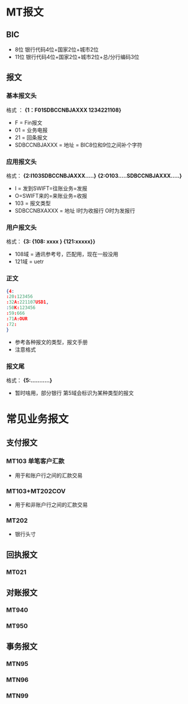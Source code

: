 # MT报文

## BIC

- 8位	银行代码4位+国家2位+城市2位 
- 11位   银行代码4位+国家2位+城市2位+总/分行编码3位

## 报文

### 基本报文头

格式 ：     **{1：F01SDBCCNBJAXXX 1234221108}**   

- F    =   Fin报文
- 01  = 业务电报
- 21  = 回条报文
- SDBCCNBJAXXX  = 地址   = BIC8位和9位之间补个字符

### 应用报文头

格式：  **{2:I103SDBCCNBJAXXX.....}**  **{2:O103.....SDBCCNBJAXXX.....}**

- I = 发到SWIFT=往账业务=发报
- O=SWIFT来的=来账业务=收报
- 103  = 报文类型
- SDBCCNBXAXXX = 地址     I时为收报行    O时为发报行

### 用户报文头

格式：  **{3: {108: xxxx } {121:xxxxx}}** 

- 108域 = 通讯参考号，匹配用，现在一般没用
- 121域 = uetr

### 正文

```json
{4:
:20:123456
:32A:221107USD1,
:50K:123456
:59:666
:71A:OUR
:72:
}
```

- 参考各种报文的类型，报文手册
- 注意格式

### 报文尾

格式：  **{5:...........}** 

- 暂时啥用，部分银行 第5域会标识为某种类型的报文

# 常见业务报文

## 支付报文

### MT103 单笔客户汇款

- 用于和账户行之间的汇款交易

### MT103+MT202COV

- 用于和非账户行之间的汇款交易

### MT202

- 银行头寸

## 回执报文

### MT021

## 对账报文

### MT940

### MT950

## 事务报文

### MTN95

### MTN96

### MTN99